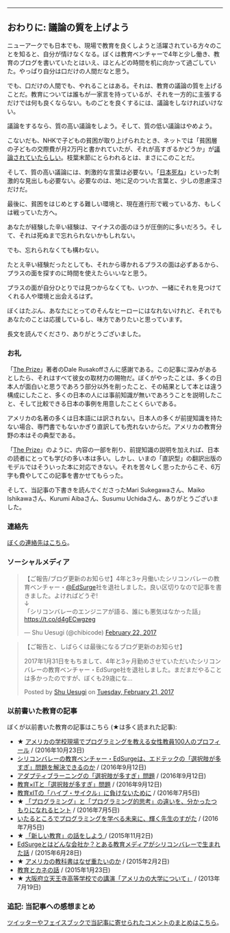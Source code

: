 <hr id="chapter-15" />

## おわりに: 議論の質を上げよう

ニューアークでも日本でも、現場で教育を良くしようと活躍されている方々のことを知ると、自分が情けなくなる。ぼくは教育ベンチャーで4年と少し働き、教育のブログを書いていたとはいえ、ほとんどの時間を机に向かって過ごしていた。やっぱり自分は口だけの人間だなと思う。

でも、口だけの人間でも、やれることはある。それは、教育の議論の質を上げることだ。教育については誰もが一家言を持っているが、それを一方的に主張するだけでは何も良くならない。ものごとを良くするには、議論をしなければいけない。

議論をするなら、質の高い議論をしよう。そして、質の低い議論はやめよう。

こないだも、NHKで子どもの貧困が取り上げられたとき、ネットでは「貧困層の子どもの交際費が月2万円と書かれていたが、それが高すぎるかどうか」が[議論されていたらしい](http://news.livedoor.com/article/detail/12667974/)。枝葉末節にとらわれるとは、まさにこのことだ。

そして、質の高い議論には、刺激的な言葉は必要ない。「[日本死ね](http://news.livedoor.com/article/detail/12454225/)」といった刺激的な見出しも必要ない。必要なのは、地に足のついた言葉と、少しの思慮深さだけだ。

最後に、貧困をはじめとする難しい環境と、現在進行形で戦っている方、もしくは戦っていた方へ。

あなたが経験した辛い経験は、マイナスの面のほうが圧倒的に多いだろう。そして、それは死ぬまで忘れられないかもしれない。

でも、忘れられなくても構わない。

たとえ辛い経験だったとしても、それから導かれるプラスの面は必ずあるから、プラスの面を探すのに時間を使えたらいいなと思う。

プラスの面が自分ひとりでは見つからなくても、いつか、一緒にそれを見つけてくれる人や環境と出会えるはず。

ぼくはたぶん、あなたにとってのそんなヒーローにはなれないけれど、それでもあなたのことは応援しているし、味方でありたいと思っています。

長文を読んでくださり、ありがとうございました。

### お礼

「[The Prize](http://amzn.to/2idlf1u)」著者のDale Rusakoffさんに感謝である。この記事に深みがあるとしたら、それはすべて彼女の取材力の賜物だ。ぼくがやったことは、多くの日本人が面白いと思うであろう部分以外を削ったこと、その結果として本とは違う構成にしたこと、多くの日本の人には事前知識が無いであろうことを説明したこと、そして比較できる日本の事例を用意したことくらいである。

アメリカの名著の多くは日本語には訳されない。日本人の多くが前提知識を持たない場合、専門書でもないかぎり直訳しても売れないからだ。アメリカの教育分野の本はその典型である。

「[The Prize](http://amzn.to/2idlf1u)」のように、内容の一部を削り、前提知識の説明を加えれば、日本の読者にとっても学びの多い本は多い。しかし、いまの「直訳型」の翻訳出版のモデルではそういった本に対応できない。それを苦々しく思ったからこそ、6万字も費やしてこの記事を書かせてもらった。

そして、当記事の下書きを読んでくださったMari Sukegawaさん、Maiko Ishikawaさん、Kurumi Aibaさん、Susumu Uchidaさん、ありがとうございました。

### 連絡先

[ぼくの連絡先はこちら](http://chibicode.com/contact-jp)。

### ソーシャルメディア

<blockquote class="twitter-tweet" data-lang="en"><p lang="ja" dir="ltr">【ご報告/ブログ更新のお知らせ】4年と3ヶ月働いたシリコンバレーの教育ベンチャー・<a href="https://twitter.com/EdSurge">@EdSurge</a>社を退社しました。良い区切りなので記事を書きました。よければどうぞ!<br>↓<br>「シリコンバレーのエンジニアが語る、誰にも悪気はなかった話」<a href="https://t.co/d4gECwgzeg">https://t.co/d4gECwgzeg</a></p>&mdash; Shu Uesugi (@chibicode) <a href="https://twitter.com/chibicode/status/834212863661125632">February 22, 2017</a></blockquote>

<div class="fb-post" data-href="https://www.facebook.com/shu/posts/10201008064663620" data-show-text="true"><blockquote cite="https://www.facebook.com/shu/posts/10201008064663620" class="fb-xfbml-parse-ignore"><p>&#x3010;&#x3054;&#x5831;&#x544a;&#x3068;&#x3001;&#x3057;&#x3070;&#x3089;&#x304f;&#x306f;&#x6700;&#x5f8c;&#x306b;&#x306a;&#x308b;&#x30d6;&#x30ed;&#x30b0;&#x66f4;&#x65b0;&#x306e;&#x304a;&#x77e5;&#x3089;&#x305b;&#x3011;

2017&#x5e74;1&#x6708;31&#x65e5;&#x3092;&#x3082;&#x3061;&#x307e;&#x3057;&#x3066;&#x3001;4&#x5e74;&#x3068;3&#x30f6;&#x6708;&#x52e4;&#x3081;&#x3055;&#x305b;&#x3066;&#x3044;&#x305f;&#x3060;&#x3044;&#x305f;&#x30b7;&#x30ea;&#x30b3;&#x30f3;&#x30d0;&#x30ec;&#x30fc;&#x306e;&#x6559;&#x80b2;&#x30d9;&#x30f3;&#x30c1;&#x30e3;&#x30fc;&#x30fb;EdSurge&#x793e;&#x3092;&#x9000;&#x793e;&#x3057;&#x307e;&#x3057;&#x305f;&#x3002;&#x307e;&#x3060;&#x307e;&#x3060;&#x3084;&#x308b;&#x3053;&#x3068;&#x306f;&#x591a;&#x304b;&#x3063;&#x305f;&#x306e;&#x3067;&#x3059;&#x304c;&#x3001;&#x307c;&#x304f;&#x3082;29&#x6b73;&#x306b;&#x306a;...</p>Posted by <a href="https://www.facebook.com/shu">Shu Uesugi</a> on&nbsp;<a href="https://www.facebook.com/shu/posts/10201008064663620">Tuesday, February 21, 2017</a></blockquote></div>

### 以前書いた教育の記事

ぼくが以前書いた教育の記事はこちら (★は多く読まれた記事):

- ★ [アメリカの学校現場でプログラミングを教える女性教員100人のプロフィール](http://chibicode.com/7-100-women-cs-teachers-america) / (2016年10月23日)
- [シリコンバレーの教育ベンチャー・EdSurgeは、エドテックの「選択肢が多すぎ」問題を解決できるのか](http://chibicode.com/6-edsurge-concierge) / (2016年9月12日)
- [アダプティブラーニングの「選択肢が多すぎ」問題](http://chibicode.com/5-adaptive-learning) / (2016年9月12日)
- [教育×ITと「選択肢が多すぎ」問題](http://chibicode.com/4-too-many-choices) / (2016年9月12日)
- [教育xITの「ハイプ・サイクル」に負けないために](http://chibicode.com/3-edtech-hype-cycle) / (2016年7月5日)
- ★ [「プログラミング」と「プログラミング的思考」の違いを、分かったつもりになれるヒント](http://chibicode.com/2-cs-vs-programming) /  (2016年7月5日)
- [いたるところでプログラミングを学べる未来に、輝く先生のすがた](http://chibicode.com/1-introduction) / (2016年7月5日)
- ★ [「新しい教育」の話をしよう ](http://chibicode.com/yomikaki-soroban-monogatari/) / (2015年11月2日)
- [EdSurgeとはどんな会社か？とある教育メディアがシリコンバレーで生まれた話](http://chibicode.com/how-edsurge-started/) / (2015年6月28日)
- ★ [アメリカの教科書はなぜ重たいのか](http://chibicode.com/3-troubled-crusade-1-5/) / (2015年2月2日)
- [教育とカネの話](http://chibicode.com/2-troubled-crusade-1/) / (2015年1月23日)
- ★ [大阪府立天王寺高等学校での講演「アメリカの大学について」](http://chibicode.com/osaka/) / (2013年7月19日)

### 追記: 当記事への感想まとめ

[ツイッターやフェイスブックで当記事に寄せられたコメントのまとめはこちら](http://chibicode.com/the-prize-feedback/)。
